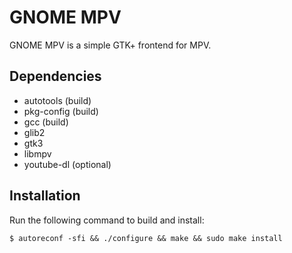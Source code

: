 # GNOME MPV

GNOME MPV is a simple GTK+ frontend for MPV.

## Dependencies

- autotools (build)
- pkg-config (build)
- gcc (build)
- glib2
- gtk3
- libmpv
- youtube-dl (optional)

## Installation

Run the following command to build and install:

    $ autoreconf -sfi && ./configure && make && sudo make install
